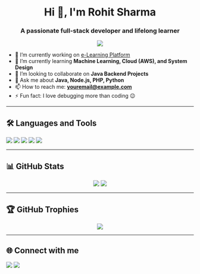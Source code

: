 
<h1 align="center">Hi 👋, I'm Rohit Sharma</h1>
<h3 align="center">A passionate full-stack developer and lifelong learner</h3>

<p align="center">
  <img src="https://readme-typing-svg.herokuapp.com/?lines=Backend+Developer;Node.js+%7C+Java+%7C+Python;Love+building+scalable+apps&center=true&width=500&height=45">
</p>

- 🔭 I’m currently working on [e-Learning Platform](https://github.com/rohitshrma11/e-Learning-Platform.git)
- 🌱 I’m currently learning **Machine Learning, Cloud (AWS), and System Design**
- 👯 I’m looking to collaborate on **Java Backend Projects**
- 💬 Ask me about **Java, Node.js, PHP, Python**
- 📫 How to reach me: **youremail@example.com**
- ⚡ Fun fact: I love debugging more than coding 😉

---

## 🛠️ Languages and Tools
<p align="left">
  <img src="https://img.shields.io/badge/Java-ED8B00?style=for-the-badge&logo=java&logoColor=white"/>
  <img src="https://img.shields.io/badge/Node.js-339933?style=for-the-badge&logo=nodedotjs&logoColor=white"/>
  <img src="https://img.shields.io/badge/PHP-777BB4?style=for-the-badge&logo=php&logoColor=white"/>
  <img src="https://img.shields.io/badge/Python-3776AB?style=for-the-badge&logo=python&logoColor=white"/>
  <img src="https://img.shields.io/badge/MySQL-00000F?style=for-the-badge&logo=mysql&logoColor=white"/>
</p>

---

## 📊 GitHub Stats
<p align="center">
  <img src="https://github-readme-stats.vercel.app/api?username=rohitshrma11&show_icons=true&theme=tokyonight" />
  <img src="https://github-readme-streak-stats.herokuapp.com?user=rohitshrma11&theme=tokyonight" />
</p>

---

## 🏆 GitHub Trophies
<p align="center">
  <img src="https://github-profile-trophy.vercel.app/?username=rohitshrma11&theme=onedark" />
</p>

---

## 🌐 Connect with me
<p align="left">
<a href="https://www.linkedin.com/in/your-linkedin/" target="blank"><img src="https://img.shields.io/badge/LinkedIn-blue?style=for-the-badge&logo=linkedin&logoColor=white"/></a>
<a href="mailto:youremail@example.com"><img src="https://img.shields.io/badge/Gmail-red?style=for-the-badge&logo=gmail&logoColor=white"/></a>
</p>
